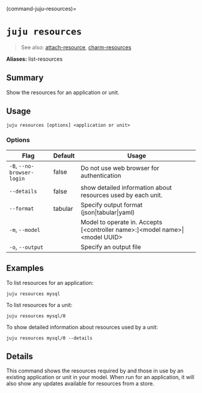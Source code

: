 (command-juju-resources)=
# `juju resources`
> See also: [attach-resource](#attach-resource), [charm-resources](#charm-resources)

**Aliases:** list-resources

## Summary
Show the resources for an application or unit.

## Usage
```juju resources [options] <application or unit>```

### Options
| Flag | Default | Usage |
| --- | --- | --- |
| `-B`, `--no-browser-login` | false | Do not use web browser for authentication |
| `--details` | false | show detailed information about resources used by each unit. |
| `--format` | tabular | Specify output format (json&#x7c;tabular&#x7c;yaml) |
| `-m`, `--model` |  | Model to operate in. Accepts [&lt;controller name&gt;:]&lt;model name&gt;&#x7c;&lt;model UUID&gt; |
| `-o`, `--output` |  | Specify an output file |

## Examples

To list resources for an application:

	juju resources mysql

To list resources for a unit:

	juju resources mysql/0

To show detailed information about resources used by a unit:

	juju resources mysql/0 --details


## Details

This command shows the resources required by and those in use by an existing
application or unit in your model.  When run for an application, it will also show any
updates available for resources from a store.